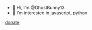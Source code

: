 - 👋 Hi, I’m @GhostBunny13
- 👀 I’m interested in javascript, python

[donate](https://ko-fi.com/ghostb13)

<!---
GhostBunny13/GhostBunny13 is a ✨ special ✨ repository because its `README.md` (this file) appears on your GitHub profile.
You can click the Preview link to take a look at your changes.
--->

